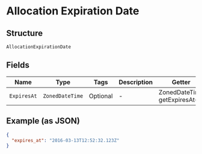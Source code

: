 
# Allocation Expiration Date

## Structure

`AllocationExpirationDate`

## Fields

| Name | Type | Tags | Description | Getter | Setter |
|  --- | --- | --- | --- | --- | --- |
| `ExpiresAt` | `ZonedDateTime` | Optional | - | ZonedDateTime getExpiresAt() | setExpiresAt(ZonedDateTime expiresAt) |

## Example (as JSON)

```json
{
  "expires_at": "2016-03-13T12:52:32.123Z"
}
```

